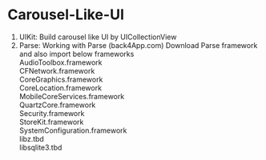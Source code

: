 # Carousel-Like-UI
1. UIKit: Build carousel like UI by UICollectionView  
2. Parse: Working with Parse (back4App.com)
Download Parse framework and also import below frameworks  
AudioToolbox.framework  
CFNetwork.framework  
CoreGraphics.framework  
CoreLocation.framework  
MobileCoreServices.framework  
QuartzCore.framework  
Security.framework  
StoreKit.framework  
SystemConfiguration.framework  
libz.tbd  
libsqlite3.tbd  
